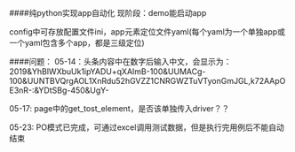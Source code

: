 ####纯python实现app自动化
现阶段：demo能启动app

config中可存放配置文件ini，app元素定位文件yaml(每个yaml为一个单独app或一个yaml包含多个app，都是三级定位)

####问题：
05-14：头条内容中在数字后输入中文，会显示为：2019&YhBlWXbuUk1ipYADU+qXAImB-100&UUMACg-100&UUNTBVQrgAOL1XnRdu52hGVZZ1CNRGWZTuVTyonGmJGL,k72AApOE3nR-:&YDtSBg-450&UgY-

05-17:
    page中的get_tost_element，是否该单独传入driver？？
    
 05-23:
    PO模式已完成，可通过excel调用测试数据，但是执行完用例后不能自动结束